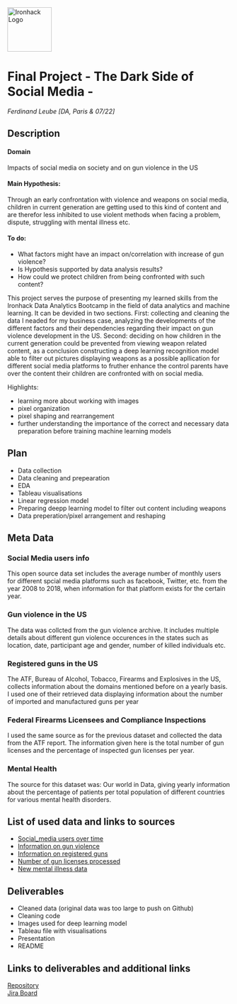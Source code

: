 <img src="https://bit.ly/2VnXWr2" alt="Ironhack Logo" width="100"/>

# Final Project - The Dark Side of Social Media - 

*Ferdinand Leube*
*[DA, Paris & 07/22]*

## Description 
#### Domain
Impacts of social media on society and on gun violence in the US

#### Main Hypothesis:
Through an early confrontation with violence and weapons on social media, children in current generation are getting used to this kind of content and are therefor less inhibited to use violent methods when facing a problem, dispute, struggling with mental illness etc.

#### To do:
- What factors might have an impact on/correlation with increase of gun violence?
- Is Hypothesis supported by data analysis results?
- How could we protect children from being confronted with such content?

This project serves the purpose of presenting my learned skills from the Ironhack Data Analytics Bootcamp in the field of data analytics and machine learning. It can be devided in two sections. First: collecting and cleaning the data I neaded for my business case, analyzing the developments of the different factors and their dependencies regarding their impact on gun violence development in the US. Second: deciding on how children in the current generation could be prevented from viewing weapon related content, as a conclusion constructing a deep learning recognition model able to filter out pictures displaying weapons as a possible apllication for different social media platforms to fruther enhance the control parents have over the content their children are confronted with on social media.

Highlights:
- learning more about working with images
- pixel organization
- pixel shaping and rearrangement
- further understanding the importance of the correct and necessary data preparation before training machine learning models

## Plan
- Data collection
- Data cleaning and prepearation
- EDA
- Tableau visualisations
- Linear regression model
- Preparing deepp learning model to filter out content including weapons
- Data preperation/pixel arrangement and reshaping

## Meta Data
### Social Media users info
This open source data set includes the average number of monthly users for different spcial media platforms such as facebook, Twitter, etc. from the year 2008 to 2018, when information for that platform exists for the certain year. 

### Gun violence in the US
The data was collcted from the gun violence archive. It includes multiple details about different gun violence occurences in the states such as location, date, participant age and gender, number of killed individuals etc.

### Registered guns in the US
The ATF, Bureau of Alcohol, Tobacco, Firearms and Explosives in the US, collects information about the domains mentioned before on a yearly basis. I used one of their retrieved data displaying information about the number of imported and manufactured guns per year

### Federal Firearms Licensees and Compliance Inspections
I used the same source as for the previous dataset and collected the data from the ATF report. The information given here is the total number of gun licenses and the percentage of inspected gun licenses per year.

### Mental Health
The source for this dataset was: Our world in Data, giving yearly information about the percentage of patients per total population of different countries for various mental health disorders. 

## List of used data and links to sources
- [Social_media users over time](https://data.world/wesgbrooks-testing/historical-internet-utilization/workspace/file?filename=users-by-social-media-platform.csv)
- [Information on gun violence](https://www.kaggle.com/datasets/jameslko/gun-violence-data)
- [Information on registered guns](https://data.world/dash/us-firearms-commerce-2015)
- [Number of gun licenses processed](https://data.world/dash/us-firearms-commerce-2015)
- [New mental illness data](https://data.world/vizzup/mental-health-depression-disorder-data)

## Deliverables

- Cleaned data (original data was too large to push on Github)
- Cleaning code
- Images used for deep learning model
- Tableau file with visualisations
- Presentation
- README

## Links to deliverables and additional links

[Repository](https://github.com/ferdi-leube/Descriptive-predictive-analysis-and-visualization-in-Tableau)  
[Jira Board](https://trello.com/invite/b/fNTXRiYd/6d314e350060dc69a32ae1f08b933629/prj7)



